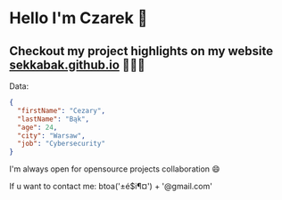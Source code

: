 # Hello I'm Czarek 👋

## Checkout my project highlights on my website [sekkabak.github.io](https://sekkabak.github.io/) 🎉🎉🎉

Data:

```json
{
  "firstName": "Cezary",
  "lastName": "Bąk",
  "age": 24,
  "city": "Warsaw",
  "job": "Cybersecurity"
}
```

I'm always open for opensource projects collaboration 😄

If u want to contact me: btoa('±é$i¶¤') + '@gmail.com'
